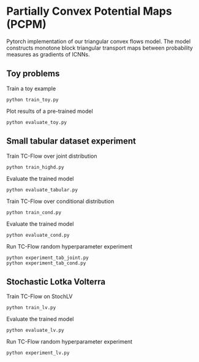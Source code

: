 # Partially Convex Potential Maps (PCPM)
Pytorch implementation of our triangular convex flows model. The model constructs monotone 
block triangular transport maps between probability measures as gradients of ICNNs.

## Toy problems

Train a toy example
```
python train_toy.py
```

Plot results of a pre-trained model
```
python evaluate_toy.py
```

## Small tabular dataset experiment

Train TC-Flow over joint distribution
```
python train_highd.py
```

Evaluate the trained model
```
python evaluate_tabular.py
```

Train TC-Flow over conditional distribution
```
python train_cond.py
```

Evaluate the trained model
```
python evaluate_cond.py
```

Run TC-Flow random hyperparameter experiment
```
python experiment_tab_joint.py
python experiment_tab_cond.py
```

## Stochastic Lotka Volterra
Train TC-Flow on StochLV
```
python train_lv.py
```

Evaluate the trained model
```
python evaluate_lv.py
```

Run TC-Flow random hyperparameter experiment
```
python experiment_lv.py
```
